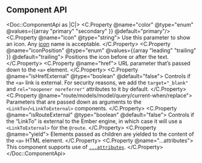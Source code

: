 ## Component API

<Doc::ComponentApi as |C|>
  <C.Property @name="color" @type="enum" @values={{array "primary" "secondary" }} @default="primary"/>
  <C.Property @name="icon" @type="string">
    Use this parameter to show an icon. Any [icon](/icons/library) name is acceptable.
  </C.Property>
  <C.Property @name="iconPosition" @type="enum" @values={{array "leading" "trailing" }} @default="trailing">
    Positions the icon before or after the text.
  </C.Property>
  <C.Property @name="href">
    URL parameter that’s passed down to the `<a>` element.
  </C.Property>
  <C.Property @name="isHrefExternal" @type="boolean" @default="false">
    Controls if the `<a>` link is external. For security reasons, we add the `target="_blank"` and `rel="noopener noreferrer"` attributes to it by default.
  </C.Property>
  <C.Property @name="route/models/model/query/current-when/replace">
    Parameters that are passed down as arguments to the `<LinkTo>`/`<LinkToExternal>` components.
  </C.Property>
  <C.Property @name="isRouteExternal" @type="boolean" @default="false">
    Controls if the “LinkTo” is external to the Ember engine, in which case it will use a `<LinkToExternal>` for the `@route`.
  </C.Property>
  <C.Property @name="yield">
    Elements passed as children are yielded to the content of the `<a>` HTML element.
  </C.Property>
  <C.Property @name="...attributes">
    This component supports use of [`...attributes`](https://guides.emberjs.com/release/in-depth-topics/patterns-for-components/#toc_attribute-ordering).
  </C.Property>
</Doc::ComponentApi>
